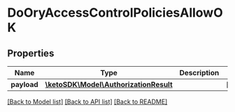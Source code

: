 # DoOryAccessControlPoliciesAllowOK

## Properties
Name | Type | Description | Notes
------------ | ------------- | ------------- | -------------
**payload** | [**\ketoSDK\Model\AuthorizationResult**](AuthorizationResult.md) |  | [optional] 

[[Back to Model list]](../README.md#documentation-for-models) [[Back to API list]](../README.md#documentation-for-api-endpoints) [[Back to README]](../README.md)


